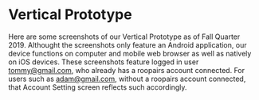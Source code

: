 # Vertical Prototype
Here are some screenshots of our Vertical Prototype as of Fall Quarter 2019. Althought the screenshots only feature an Android application, our device functions on computer and mobile web browser as well as natively on iOS devices.
These screenshots feature logged in user tommy@gmail.com, who already has a roopairs account connected. For users such as adam@gmail.com, without a roopairs account connected, that Account Setting screen reflects such accordingly.
